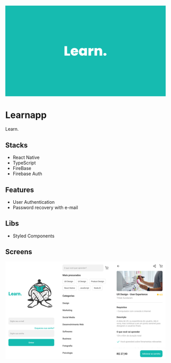 ![App Cover](.github/cover.png)

# Learnapp

Learn.

## Stacks

- React Native
- TypeScript
- FireBase
- Firebase Auth

## Features

- User Authentication
- Password recovery with e-mail

## Libs

- Styled Components

## Screens

![App Screenshot](.github/screens.png)